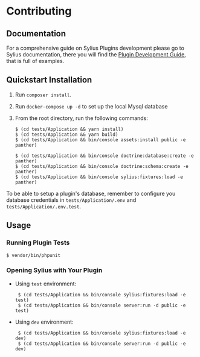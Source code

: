 # Contributing

## Documentation

For a comprehensive guide on Sylius Plugins development please go to Sylius documentation,
there you will find the [Plugin Development Guide](https://docs.sylius.com/en/latest/plugin-development-guide/index.html),
that is full of examples.

## Quickstart Installation

1. Run `composer install`.
2. Run `docker-compose up -d` to set up the local Mysql database

3. From the root directory, run the following commands:

       $ (cd tests/Application && yarn install)
       $ (cd tests/Application && yarn build)
       $ (cd tests/Application && bin/console assets:install public -e panther)

       $ (cd tests/Application && bin/console doctrine:database:create -e panther)
       $ (cd tests/Application && bin/console doctrine:schema:create -e panther)
       $ (cd tests/Application && bin/console sylius:fixtures:load -e panther)

To be able to setup a plugin's database, remember to configure you database credentials in `tests/Application/.env` and `tests/Application/.env.test`.

## Usage

### Running Plugin Tests

    $ vendor/bin/phpunit

### Opening Sylius with Your Plugin

* Using `test` environment:

       $ (cd tests/Application && bin/console sylius:fixtures:load -e test)
       $ (cd tests/Application && bin/console server:run -d public -e test)

* Using `dev` environment:

       $ (cd tests/Application && bin/console sylius:fixtures:load -e dev)
       $ (cd tests/Application && bin/console server:run -d public -e dev)
